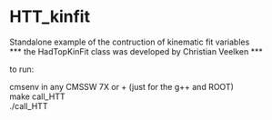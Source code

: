 # HTT_kinfit <br />

Standalone example of the contruction of kinematic fit variables <br />
*** the HadTopKinFit class was developed by Christian Veelken *** <br />

to run: <br />

cmsenv in any CMSSW 7X or + (just for the g++ and ROOT) <br />
make call_HTT <br />
./call_HTT <br />


